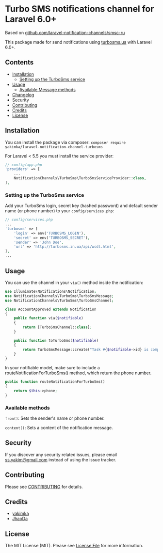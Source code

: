 # Turbo SMS notifications channel for Laravel 6.0+
Based on [github.com/laravel-notification-channels/smsc-ru](https://github.com/laravel-notification-channels/smsc-ru)

This package made for send notifications using [turbosms.ua](https://turbosms.ua/) with Laravel 6.0+.

## Contents

- [Installation](#installation)
    - [Setting up the TurboSms service](#setting-up-the-TurboSms-service)
- [Usage](#usage)
    - [Available Message methods](#available-message-methods)
- [Changelog](#changelog)
- [Security](#security)
- [Contributing](#contributing)
- [Credits](#credits)
- [License](#license)


## Installation

You can install the package via composer:
```composer require yakimka/laravel-notification-channel-turbosms```

For Laravel < 5.5 you must install the service provider:
```php
// config/app.php
'providers' => [
    ...
    NotificationChannels\TurboSms\TurboSmsServiceProvider::class,
],
```

### Setting up the TurboSms service

Add your TurboSms login, secret key (hashed password) and default sender name (or phone number) to your `config/services.php`:

```php
// config/services.php
...
'turbosms' => [
    'login' => env('TURBOSMS_LOGIN'),
    'secret' => env('TURBOSMS_SECRET'),
    'sender' => 'John Doe',
    'url' => 'http://turbosms.in.ua/api/wsdl.html',
],
...
```

## Usage

You can use the channel in your `via()` method inside the notification:

```php
use Illuminate\Notifications\Notification;
use NotificationChannels\TurboSms\TurboSmsMessage;
use NotificationChannels\TurboSms\TurboSmsChannel;

class AccountApproved extends Notification
{
    public function via($notifiable)
    {
        return [TurboSmsChannel::class];
    }

    public function toTurboSms($notifiable)
    {
        return TurboSmsMessage::create("Task #{$notifiable->id} is complete!");
    }
}
```

In your notifiable model, make sure to include a routeNotificationForTurboSms() method, which return the phone number.

```php
public function routeNotificationForTurboSms()
{
    return $this->phone;
}
```

### Available methods

`from()`: Sets the sender's name or phone number.

`content()`: Sets a content of the notification message.

## Security

If you discover any security related issues, please email ss.yakim@gmail.com instead of using the issue tracker.

## Contributing

Please see [CONTRIBUTING](CONTRIBUTING.md) for details.

## Credits

- [yakimka](https://github.com/yakimka)
- [JhaoDa](https://github.com/jhaoda)

## License

The MIT License (MIT). Please see [License File](LICENSE.md) for more information.
